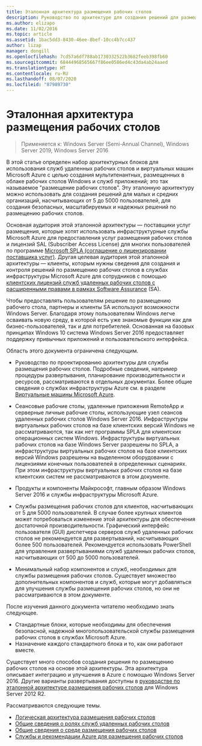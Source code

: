 ```yaml
---
title: Эталонная архитектура размещения рабочих столов
description: Руководство по архитектуре для создания решений для размещения рабочих столов с помощью служб удаленных рабочих столов и Azure.
ms.author: elizapo
ms.date: 11/02/2016
ms.topic: article
ms.assetid: 1bac5dd3-8430-46ee-8bef-10cc4b7cc437
author: lizap
manager: dongill
ms.openlocfilehash: 7cd57a6df788ab1730332522b3682feeb398fb60
ms.sourcegitcommit: 68444968565667f86ee0586ed4c43da4ab24aaed
ms.translationtype: HT
ms.contentlocale: ru-RU
ms.lasthandoff: 08/07/2020
ms.locfileid: "87989730"
---
```

# <a name="desktop-hosting-reference-architecture"></a>Эталонная архитектура размещения рабочих столов

>Применяется к: Windows Server (Semi-Annual Channel), Windows Server 2019, Windows Server 2016

В этой статье определен набор архитектурных блоков для использования служб удаленных рабочих столов и виртуальных машин Microsoft Azure с целью создания мультитенантных, размещенных в облаке рабочих столов Windows и служб приложений; это так называемое "размещение рабочих столов". Эту эталонную архитектуру можно использовать для создания решений для малых и средних организаций, насчитывающих от 5 до 5000 пользователей, для создания безопасных, масштабируемых и надежных решений по размещению рабочих столов.

Основная аудитория этой эталонной архитектуры — поставщики услуг размещения, которые хотят использовать инфраструктурные службы Microsoft Azure для предоставления услуг размещения рабочих столов и лицензий SAL (Subscriber Access License) для многих пользователей по программе [Microsoft SPLA (соглашение о лицензировании поставщика услуг)](https://www.microsoft.com/hosting/en/us/licensing/splabenefits.aspx). Другая целевая аудитория этой эталонной архитектуры — клиенты, которым нужны сведения для создания и контроля решений по размещению рабочих столов в службах инфраструктуры Microsoft Azure для сотрудников с помощью [клиентских лицензий служб удаленных рабочих столов с расширенными правами в рамках Software Assurance](https://download.microsoft.com/download/6/B/A/6BA3215A-C8B5-4AD1-AA8E-6C93606A4CFB/Windows_Server_2012_R2_Remote_Desktop_Services_Licensing_Datasheet.pdf) (SA).

Чтобы предоставлять пользователям решение по размещению рабочего стола, партнеры и клиенты SA используют возможности Windows Server. Благодаря этому пользователям Windows легче осваивать новую среду, в которой есть уже знакомые функции как для бизнес-пользователей, так и для потребителей. Основанная на базовых принципах Windows 10 система Windows Server 2016 предоставляет поддержку привычных приложений и пользовательского интерфейса.

Область этого документа ограничена следующим.

* Руководство по проектированию архитектуры для службы размещения рабочих столов. Подробные сведения, например процедуры развертывания, планирование производительности и ресурсов, рассматриваются в отдельных документах. Более общие сведения о службах инфраструктуры Azure см. в разделе [Виртуальные машины Microsoft Azure](https://azure.microsoft.com/documentation/services/virtual-machines/).

* Сеансовые рабочие столы, удаленные приложения RemoteApp и серверные личные рабочие столы, использующие узел сеансов удаленных рабочих столов Windows Server 2016. Инфраструктуры виртуальных рабочих столов на базе клиентских версий Windows не рассматриваются, так как нет программы SPLA для клиентских операционных систем Windows. Инфраструктуры виртуальных рабочих столов на базе Windows Server разрешены по SPLA, а инфраструктуры виртуальных рабочих столов на базе клиентских версий Windows разрешены на выделенном оборудовании с лицензиями конечных пользователей в определенных сценариях. При этом инфраструктуры виртуальных рабочих столов на базе клиентских систем не рассматриваются в этом документе.

* Продукты и компоненты Майкрософт, главным образом Windows Server 2016 и службы инфраструктуры Microsoft Azure.

* Службы размещения рабочих столов для клиентов, насчитывающих от 5 для 5000 пользователей.   В случае более крупных клиентов может потребоваться изменение этой архитектуры для обеспечения достаточной производительности. Графический интерфейс пользователя (GUI) диспетчера серверов служб удаленных рабочих столов не рекомендуется для развертываний, насчитывающих более 500 пользователей. Рекомендуется использовать PowerShell для управления развертываниями служб удаленных рабочих столов, насчитывающих от 500 до 5000 пользователей.

* Минимальный набор компонентов и служб, необходимых для службы размещения рабочих столов. Существует множество дополнительных компонентов и служб, которые могут добавляться для улучшения службы размещения рабочих столов, но они не рассматриваются в этом документе.

После изучения данного документа читателю необходимо знать следующее.
- Стандартные блоки, которые необходимы для обеспечения безопасной, надежной многопользовательской службы размещения рабочих столов в службах Microsoft Azure.
- Назначение каждого стандартного блока и то, как они работают вместе.

Существует много способов создания решения по размещению рабочих столов на основе этой архитектуры. Эта архитектура описывает интеграцию и улучшения в Azure с помощью Windows Server 2016. Другие варианты развертывания доступны в [руководстве по эталонной архитектуре размещения рабочих столов](https://go.microsoft.com/fwlink/p/?LinkId=517389) для Windows Server 2012 R2.

Рассматриваются следующие темы.
- [Логическая архитектура размещения рабочих столов](Desktop-hosting-logical-architecture.md)
- [Общие сведения о ролях служб удаленных рабочих столов](./desktop-hosting-service.md)
- [Общие сведения о среде размещения рабочих столов](Understanding-the-desktop-hosting-environment.md)
- [Службы и рекомендации Azure для размещения рабочих столов](Azure-services-and-considerations-for-desktop-hosting.md)
